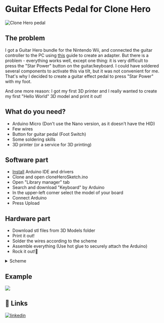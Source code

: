 # Guitar Effects Pedal for Clone Hero

![Clone Hero pedal](https://i.imgur.com/96qNdJO.jpeg)

## The problem 

I got a Guitar Hero bundle for the Nintendo Wii, and connected the guitar controller to the PC using [this](https://santroller.tangentmc.net/wiring_guides/wii.html) guide to create an adapter. But there is a problem - everything works well, except one thing: it is very difficult to press the "Star Power" button on the guitar/keyboard. I could have soldered several components to activate this via tilt, but it was not convenient for me. That's why I decided to create a guitar effect pedal to press "Star Power" with my foot.

And one more reason: I got my first 3D printer and I really wanted to create my first "Hello World" 3D model and print it out!

## What do you need?

- Arduino Micro (Don't use the Nano version, as it doesn't have the HID)
- Few wires
- Button for guitar pedal (Foot Switch)
- Some soldering skills
- 3D printer (or a service for 3D printing)

## Software part

- [Install](https://docs.arduino.cc/learn/starting-guide/getting-started-arduino/) Arduino IDE and drivers 
- Clone and open cloneHeroSketch.ino
- Open "Library manager" tab
- Search and download "Keyboard" by Arduino
- In the upper-left corner select the model of your board
- Connect Arduino
- Press Upload

## Hardware part

- Download stl files from 3D Models folder
- Print it out!
- Solder the wires according to the scheme
- Assemble everything (Use hot glue to securely attach the Arduino)
- Rock it out!🎸

<details>

<summary>Scheme</summary>

![Scheme](https://i.imgur.com/birAgiK.jpeg)

</details>

## Example
![](https://i.imgur.com/aFzGol2.gif)


## 🔗 Links
[![linkedin](https://img.shields.io/badge/linkedin-0A66C2?style=for-the-badge&logo=linkedin&logoColor=white)](https://www.linkedin.com/in/evgeniy-fomin-a112bb129/)




